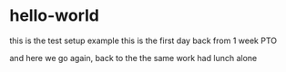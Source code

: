 # hello-world
this is the test setup example
this is the first day back from 1 week PTO

and here we go again, back to the the same work
had lunch alone
